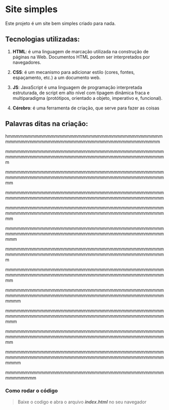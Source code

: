 # Site simples



Este projeto é um site bem simples criado para nada.







## Tecnologias utilizadas:

1. **HTML**: é uma linguagem de marcação utilizada na construção de páginas na Web. Documentos HTML podem ser interpretados por navegadores.

2. **CSS**: é um mecanismo para adicionar estilo (cores, fontes, espaçamento, etc.) a um documento web.

3. **JS**: JavaScript é uma linguagem de programação interpretada estruturada, de script em alto nível com tipagem dinâmica fraca e multiparadigma (protótipos, orientado a objeto, imperativo e, funcional).

4. **Cérebro**: é uma ferramenta de criação, que serve para fazer as coisas

## Palavras ditas na criação:

hmmmmmmmmmmmmmmmmmmmmmmmmmmmmmmmmmmmmmmmmmmmmmmmmmmmmmmmmmmmmmmmmmmmmmmmmmmmmmmmm

mmmmmmmmmmmmmmmmmmmmmmmmmmmmmmmmmmmmmmmmmmmmmmmmmmmmmmmmmmmmmmmmmmmmmmmmmmmmmmmmmmm

mmmmmmmmmmmmmmmmmmmmmmmmmmmmmmmmmmmmmmmmmmmmmmmmmmmmmmmmmmmmmmmmmmmmmmmmmmmmmmmmmmmm

mmmmmmmmmmmmmmmmmmmmmmmmmmmmmmmmmmmmmmmmmmmmmmmmmmmmmmmmmmmmmmmmmmmmmmmmmmmmmmmmmm

mmmmmmmmmmmmmmmmmmmmmmmmmmmmmmmmmmmmmmmmmmmmmmmmmmmmmmmmmmmmmmmmmmmmmmmmmmmmmmmmmmmm

mmmmmmmmmmmmmmmmmmmmmmmmmmmmmmmmmmmmmmmmmmmmmmmmmmmmmmmmmmmmmmmmmmmmmmmmmmmmmmmmmmmmm

mmmmmmmmmmmmmmmmmmmmmmmmmmmmmmmmmmmmmmmmmmmmmmmmmmmmmmmmmmmmmmmmmmmmmmmmmmmmmmmmmmm

mmmmmmmmmmmmmmmmmmmmmmmmmmmmmmmmmmmmmmmmmmmmmmmmmmmmmmmmmmmmmmmmmmmmmmmmmmmmmmmmmmmm

mmmmmmmmmmmmmmmmmmmmmmmmmmmmmmmmmmmmmmmmmmmmmmmmmmmmmmmmmmmmmmmmmmmmmmmmmmmmmmmmmmmmmm

mmmmmmmmmmmmmmmmmmmmmmmmmmmmmmmmmmmmmmmmmmmmmmmmmmmmmmmmmmmmmmmmmmmmmmmmmmmmmmmmmmmmm

mmmmmmmmmmmmmmmmmmmmmmmmmmmmmmmmmmmmmmmmmmmmmmmmmmmmmmmmmmmmmmmmmmmmmmmmmmmmmmmmmmmm

mmmmmmmmmmmmmmmmmmmmmmmmmmmmmmmmmmmmmmmmmmmmmmmmmmmmmmmmmmmmmmmmmmmmmmmmmmmmmmmmmmmmmm

mmmmmmmmmmmmmmmmmmmmmmmmmmmmmmmmmmmmmmmmmmmmmmmmm



### Como rodar o código

> Baixe o codigo e abra o arquivo **_index.html_** no seu navegador



